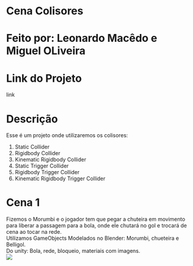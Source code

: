 # Cena Colisores
# Feito por: Leonardo Macêdo e Miguel OLiveira
# Link do Projeto
link

# Descrição
Esse é um projeto onde utilizaremos os colisores: <br>
1. Static Collider <br>
2. Rigidbody Collider <br>
3. Kinematic Rigidbody Collider <br>
4. Static Trigger Collider <br>
5. Rigidbody Trigger Collider <br>
6. Kinematic Rigidbody Trigger Collider <br>

# Cena 1
Fizemos o Morumbi e o jogador tem que pegar a chuteira em movimento para liberar a passagem para a bola, onde ele chutará no gol e trocará de cena ao tocar na rede. <br>
Utilizamos GameObjects Modelados no Blender: Morumbi, chueteira e Belligol. <br>
Do unity: Bola, rede, bloqueio, materiais com imagens. <br>
<img src = "img/cena1.png">


